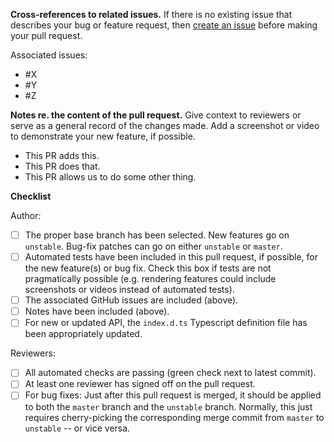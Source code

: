 **Cross-references to related issues.**  If there is no existing issue that describes your bug or feature request, then [create an issue](https://github.com/cytoscape/cytoscape.js/issues/new/choose) before making your pull request.

Associated issues:

- #X
- #Y
- #Z

**Notes re. the content of the pull request.** Give context to reviewers or serve as a general record of the changes made.  Add a screenshot or video to demonstrate your new feature, if possible.

- This PR adds this.
- This PR does that.
- This PR allows us to do some other thing.

**Checklist**

Author:

- [ ] The proper base branch has been selected.  New features go on `unstable`.  Bug-fix patches can go on either `unstable` or `master`.
- [ ] Automated tests have been included in this pull request, if possible, for the new feature(s) or bug fix.  Check this box if tests are not pragmatically possible (e.g. rendering features could include screenshots or videos instead of automated tests).
- [ ] The associated GitHub issues are included (above).
- [ ] Notes have been included (above).
- [ ] For new or updated API, the `index.d.ts` Typescript definition file has been appropriately updated.

Reviewers:

- [ ] All automated checks are passing (green check next to latest commit).
- [ ] At least one reviewer has signed off on the pull request.
- [ ] For bug fixes:  Just after this pull request is merged, it should be applied to both the `master` branch and the `unstable` branch.  Normally, this just requires cherry-picking the corresponding merge commit from `master` to `unstable` -- or vice versa.
